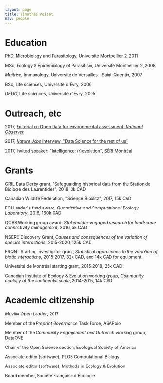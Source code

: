 ```yaml
---
layout: page
title: Timothée Poisot
nav: people
---
```


# Education

PhD, Microbiology and Parasitology, Université Montpellier 2, 2011

MSc, Ecology & Epidemiology of Parasitism, Université Montpellier 2, 2008

*Maîtrise*, Immunology, Université de Versailles--Saint-Quentin, 2007

BSc, Life sciences, Université d'Évry, 2006

*DEUG*, Life sciences, Université d'Évry, 2005

# Outreach, etc

2017, [Editorial on Open Data for environmental assessment, *National Observer*][edito]

2017, [*Nature Jobs* interview, "Data Science for the rest of us"][njobs]

2017, [Invited speaker: "Intelligence: (r)evolution", SÉRI Montréal][seri]

[edito]: https://www.nationalobserver.com/2017/05/02/opinion/open-data-two-little-words-profound-implications-canadas-environmental-assessment

[njobs]: http://blogs.nature.com/naturejobs/2017/11/10/techblog-timothee-poisot-data-science-for-the-rest-of-us/

[seri]: https://www.linkedin.com/feed/update/urn:li:activity:6327131695547977728

# Grants

GRIL Data Derby grant, "Safeguarding historical data from the Station de Biologie des Laurentides", 2018, 3k CAD

Canadian Wildlife Federation, "Science Bioblitz", 2017, 15k CAD

FCI Leader's fund award, *Quantitative and Computational Ecology Laboratory*, 2016, 160k CAD

QCBS Working group award, *Stakeholder-engaged research for landscape connectivity management*, 2016, 5k CAD

NSERC Discovery Grant, *Causes and consequences of the variation of species interactions*, 2015-2020, 125k CAD

FRQNT Starting investigator grant, *Statistical approaches to the variation of biotic interactions*, 2015-2017, 32k CAD, and 14k CAD for equipment

Université de Montréal starting grant, 2015-2018, 25k CAD

Canadian Institute of Ecology & Evolution working group, *Community ecology at the continental scale*, 2014-2015, 14k CAD

# Academic citizenship

*Mozilla Open Leader*, 2017

Member of the *Preprint Governance* Task Force, ASAPbio

Member of the *Community Engagement and Outreach* working group, DataONE

Chair of the Open Science section, Ecological Society of America

Associate editor (software), PLOS Computational Biology

Associate editor (software), Methods in Ecology & Evolution

Board member, Société Française d'Écologie
